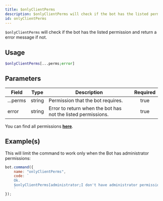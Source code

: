 ```yaml
---
title: $onlyClientPerms
description: $onlyClientPerms will check if the bot has the listed permission and return a error message if not.
id: onlyClientPerms
---
```


`$onlyClientPerms` will check if the bot has the listed permission and return a error message if not.

## Usage

```php
$onlyClientPerms[...perms;error]
```

## Parameters

| Field    | Type   | Description                                                  | Required |
| -------- | ------ | ------------------------------------------------------------ | :------: |
| ...perms | string | Permission that the bot requires.                            |   true   |
| error    | string | Error to return when the bot has not the listed permissions. |   true   |

You can find all permissions __[here](../../guides/client/2permissions.md)__.

## Example(s)

This will limit the command to work only when the Bot has administrator permissions:

```javascript
bot.command({
    name: "onlyClientPerms",
    code: `
    Ok.
    $onlyClientPerms[administrator;I don't have administrator permissions!]
    `
});
```
